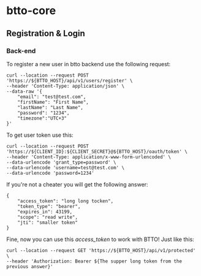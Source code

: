 # btto-core

## Registration & Login
### Back-end
To register a new user in btto backend use the following request:
```
curl --location --request POST 'https://${BTTO_HOST}/api/v1/users/register' \
--header 'Content-Type: application/json' \
--data-raw '{
    "email": "test@test.com",
    "firstName": "First Name",
    "lastName": "Last Name",
    "password": "1234",
    "timezone":"UTC+3"
}'
```

To get user token use this:

```
curl --location --request POST 'https://${CLIENT_ID}:${CLIENT_SECRET}@${BTTO_HOST}/oauth/token' \
--header 'Content-Type: application/x-www-form-urlencoded' \
--data-urlencode 'grant_type=password' \
--data-urlencode 'username=test@test.com' \
--data-urlencode 'password=1234'
```

If you're not a cheater you will get the following answer:

```
{
    "access_token": "long long tocken",
    "token_type": "bearer",
    "expires_in": 43199,
    "scope": "read write",
    "jti": "smaller token"
}
```

Fine, now you can use this *access_token* to work with BTTO! Just like this:

```
curl --location --request GET 'https://${BTTO_HOST}/api/v1/protected' \
--header 'Authorization: Bearer ${The supper long token from the previous answer}'
```
